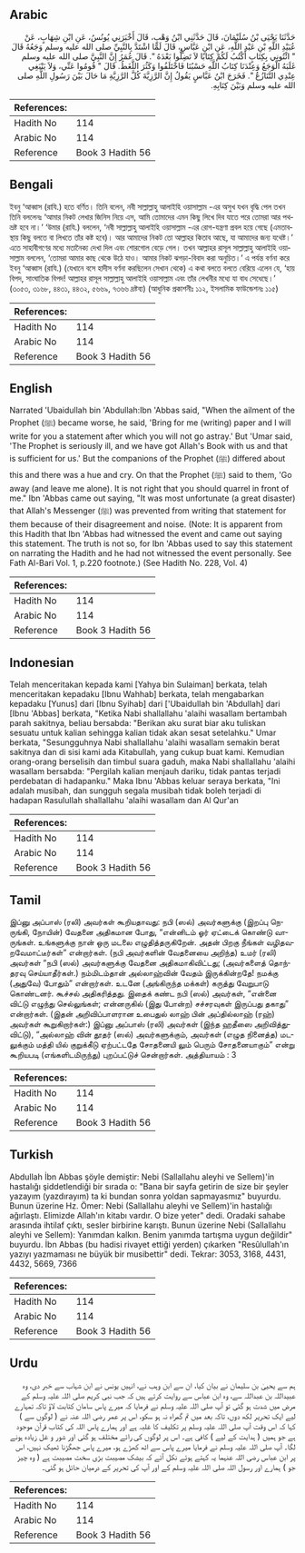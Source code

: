## Arabic


<div dir="rtl" lang="ar" style={{fontSize:'larger',backgroundColor:'#f8f9fa',padding:20}}>
حَدَّثَنَا يَحْيَى بْنُ سُلَيْمَانَ، قَالَ حَدَّثَنِي ابْنُ وَهْبٍ، قَالَ أَخْبَرَنِي يُونُسُ، عَنِ ابْنِ شِهَابٍ، عَنْ عُبَيْدِ اللَّهِ بْنِ عَبْدِ اللَّهِ، عَنِ ابْنِ عَبَّاسٍ، قَالَ لَمَّا اشْتَدَّ بِالنَّبِيِّ صلى الله عليه وسلم وَجَعُهُ قَالَ ‏"‏ ائْتُونِي بِكِتَابٍ أَكْتُبُ لَكُمْ كِتَابًا لاَ تَضِلُّوا بَعْدَهُ ‏"‏‏.‏ قَالَ عُمَرُ إِنَّ النَّبِيَّ صلى الله عليه وسلم غَلَبَهُ الْوَجَعُ وَعِنْدَنَا كِتَابُ اللَّهِ حَسْبُنَا فَاخْتَلَفُوا وَكَثُرَ اللَّغَطُ‏.‏ قَالَ ‏"‏ قُومُوا عَنِّي، وَلاَ يَنْبَغِي عِنْدِي التَّنَازُعُ ‏"‏‏.‏ فَخَرَجَ ابْنُ عَبَّاسٍ يَقُولُ إِنَّ الرَّزِيَّةَ كُلَّ الرَّزِيَّةِ مَا حَالَ بَيْنَ رَسُولِ اللَّهِ صلى الله عليه وسلم وَبَيْنَ كِتَابِهِ‏.‏
</div>
<div style={{backgroundColor:'#f8f9fa',padding:20, marginBottom: 10}}><table> <thead> <tr> <th>References:</th> <th></th> </tr> </thead> <tbody><tr><td>Hadith No</td><td>114</td></tr><tr><td>Arabic No</td><td>114</td></tr><tr><td>Reference</td><td>Book 3 Hadith 56</td></tr></tbody></table></div>

## Bengali


<div dir="ltr" lang="bn" style={{fontSize:'larger',backgroundColor:'#f8f9fa',padding:20}}>
ইবনু ‘আব্বাস (রাযি.) হতে বর্ণিত। তিনি বলেন, নবী সাল্লাল্লাহু আলাইহি ওয়াসাল্লাম -এর অসুখ যখন বৃদ্ধি পেল তখন তিনি বললেনঃ ‘আমার নিকট লেখার জিনিস নিয়ে এস, আমি তোমাদের এমন কিছু লিখে দিব যাতে পরে তোমরা আর পথভ্রষ্ট হবে না।’ ‘উমার (রাযি.) বললেন, ‘নবী সাল্লাল্লাহু আলাইহি ওয়াসাল্লাম -এর রোগ-যন্ত্রণা প্রবল হয়ে গেছে (এমতাবস্থায় কিছু বলতে বা লিখতে তাঁর কষ্ট হবে)। আর আমাদের নিকট তো আল্লাহর কিতাব আছে, যা আমাদের জন্য যথেষ্ট।’ এতে সাহাবীগণের মধ্যে মতানৈক্য দেখা দিল এবং শোরগোল বেড়ে গেল। তখন আল্লাহর রাসূল সাল্লাল্লাহু আলাইহি ওয়াসাল্লাম বললেন, ‘তোমরা আমার কাছ থেকে উঠে যাও। আমার নিকট ঝগড়া-বিবাদ করা অনুচিত।’ এ পর্যন্ত বর্ণনা করে ইবনু ‘আব্বাস (রাযি.) (যেখানে বসে হাদীস বর্ণনা করছিলেন সেখান থেকে) এ কথা বলতে বলতে বেরিয়ে এলেন যে, ‘হায় বিপদ, সাংঘাতিক বিপদ! আল্লাহর রাসূল সাল্লাল্লাহু আলাইহি ওয়াসাল্লাম এবং তাঁর লেখনীর মধ্যে যা বাধ সেধেছে।’ (৩০৫৩, ৩১৬৮, ৪৪৩১, ৪৪৩২, ৫৬৬৯, ৭৩৬৬ দ্রষ্টব্য) (আধুনিক প্রকাশনীঃ ১১২, ইসলামিক ফাউন্ডেশনঃ ১১৫)
</div>
<div style={{backgroundColor:'#f8f9fa',padding:20, marginBottom: 10}}><table> <thead> <tr> <th>References:</th> <th></th> </tr> </thead> <tbody><tr><td>Hadith No</td><td>114</td></tr><tr><td>Arabic No</td><td>114</td></tr><tr><td>Reference</td><td>Book 3 Hadith 56</td></tr></tbody></table></div>

## English


<div dir="ltr" lang="en" style={{fontSize:'larger',backgroundColor:'#f8f9fa',padding:20}}>
Narrated 'Ubaidullah bin 'Abdullah:Ibn 'Abbas said, "When the ailment of the Prophet (ﷺ) became worse, he said, 'Bring for me (writing) paper and I will write for you a statement after which you will not go astray.' But 'Umar said, 'The Prophet is seriously ill, and we have got Allah's Book with us and that is sufficient for us.' But the companions of the Prophet (ﷺ) differed about this and there was a hue and cry. On that the Prophet (ﷺ) said to them, 'Go away (and leave me alone). It is not right that you should quarrel in front of me." Ibn 'Abbas came out saying, "It was most unfortunate (a great disaster) that Allah's Messenger (ﷺ) was prevented from writing that statement for them because of their disagreement and noise. (Note: It is apparent from this Hadith that Ibn 'Abbas had witnessed the event and came out saying this statement. The truth is not so, for Ibn 'Abbas used to say this statement on narrating the Hadith and he had not witnessed the event personally. See Fath Al-Bari Vol. 1, p.220 footnote.) (See Hadith No. 228, Vol. 4)
</div>
<div style={{backgroundColor:'#f8f9fa',padding:20, marginBottom: 10}}><table> <thead> <tr> <th>References:</th> <th></th> </tr> </thead> <tbody><tr><td>Hadith No</td><td>114</td></tr><tr><td>Arabic No</td><td>114</td></tr><tr><td>Reference</td><td>Book 3 Hadith 56</td></tr></tbody></table></div>

## Indonesian


<div dir="ltr" lang="id" style={{fontSize:'larger',backgroundColor:'#f8f9fa',padding:20}}>
Telah menceritakan kepada kami [Yahya bin Sulaiman] berkata, telah menceritakan kepadaku [Ibnu Wahhab] berkata, telah mengabarkan kepadaku [Yunus] dari [Ibnu Syihab] dari ['Ubaidullah bin 'Abdullah] dari [Ibnu 'Abbas] berkata, "Ketika Nabi shallallahu 'alaihi wasallam bertambah parah sakitnya, beliau bersabda: "Berikan aku surat biar aku tuliskan sesuatu untuk kalian sehingga kalian tidak akan sesat setelahku." Umar berkata, "Sesungguhnya Nabi shallallahu 'alaihi wasallam semakin berat sakitnya dan di sisi kami ada Kitabullah, yang cukup buat kami. Kemudian orang-orang berselisih dan timbul suara gaduh, maka Nabi shallallahu 'alaihi wasallam bersabda: "Pergilah kalian menjauh dariku, tidak pantas terjadi perdebatan di hadapanku." Maka Ibnu 'Abbas keluar seraya berkata, "Ini adalah musibah, dan sungguh segala musibah tidak boleh terjadi di hadapan Rasulullah shallallahu 'alaihi wasallam dan Al Qur'an
</div>
<div style={{backgroundColor:'#f8f9fa',padding:20, marginBottom: 10}}><table> <thead> <tr> <th>References:</th> <th></th> </tr> </thead> <tbody><tr><td>Hadith No</td><td>114</td></tr><tr><td>Arabic No</td><td>114</td></tr><tr><td>Reference</td><td>Book 3 Hadith 56</td></tr></tbody></table></div>

## Tamil


<div dir="ltr" lang="ta" style={{fontSize:'larger',backgroundColor:'#f8f9fa',padding:20}}>
இப்னு அப்பாஸ் (ரலி) அவர்கள் கூறியதாவது: நபி (ஸல்) அவர்களுக்கு (இறப்பு நெருங்கி, நோயின்) வேதனை அதிகமான போது, “என்னிடம் ஓர் ஏட்டைக் கொண்டு வாருங்கள். உங்களுக்கு நான் ஒரு மடலை எழுதித்தருகிறேன். அதன் பிறகு நீங்கள் வழிதவறவேமாட்டீர்கள்” என்றார்கள். (நபி அவர்களின் வேதனையை அறிந்த) உமர் (ரலி) அவர்கள் “நபி (ஸல்) அவர்களுக்கு வேதனை அதிகமாகிவிட்டது; (அவர்களைத் தொந்தரவு செய்யாதீர்கள்.) நம்மிடம்தான் அல்லாஹ்வின் வேதம் இருக்கின்றதே! நமக்கு (அதுவே) போதும்” என்றார்கள். உடனே (அங்கிருந்த மக்கள்) கருத்து வேறுபாடு கொண்டனர். கூச்சல் அதிகரித்தது. இதைக் கண்ட நபி (ஸல்) அவர்கள், “என்னை விட்டு எழுந்து செல்லுங்கள்; என்னருகில் (இது போன்ற) சச்சரவுகள் இருப்பது தகாது” என்றார்கள். (இதன் அறிவிப்பாளரான உபைதுல் லாஹ் பின் அப்தில்லாஹ் (ரஹ்) அவர்கள் கூறுகிறார்கள்:) இப்னு அப்பாஸ் (ரலி) அவர்கள் (இந்த ஹதீஸை அறிவித்துவிட்டு), “அல்லாஹ் வின் தூதர் (ஸல்) அவர்களுக்கும், அவர்கள் (எழுத நினைத்த) மடலுக்கும் மத்தி யில் குறுக்கீடு ஏற்பட்டதே சோதனையி லும் பெரும் சோதனையாகும்” என்று கூறியபடி (எங்களிடமிருந்து) புறப்பட்டுச் சென்றார்கள். அத்தியாயம் : 3
</div>
<div style={{backgroundColor:'#f8f9fa',padding:20, marginBottom: 10}}><table> <thead> <tr> <th>References:</th> <th></th> </tr> </thead> <tbody><tr><td>Hadith No</td><td>114</td></tr><tr><td>Arabic No</td><td>114</td></tr><tr><td>Reference</td><td>Book 3 Hadith 56</td></tr></tbody></table></div>

## Turkish


<div dir="ltr" lang="tr" style={{fontSize:'larger',backgroundColor:'#f8f9fa',padding:20}}>
Abdullah İbn Abbas şöyle demiştir: Nebi (Sallallahu aleyhi ve Sellem)'in hastalığı şiddetlendiği bir sırada o: "Bana bir sayfa getirin de size bir şeyler yazayım (yazdırayım) ta ki bundan sonra yoldan sapmayasmız" buyurdu. Bunun üzerine Hz. Ömer: Nebi (Sallallahu aleyhi ve Sellem)'in hastalığı ağırlaştı. Elimizde Allah'ın kitabı vardır. O bize yeter" dedi. Oradaki sahabe arasında ihtilaf çıktı, sesler birbirine karıştı. Bunun üzerine Nebi (Sallallahu aleyhi ve Sellem): Yanımdan kalkın. Benim yanımda tartışma uygun değildir" buyurdu. İbn Abbas (bu hadisi rivayet ettiği yerden) çıkarken "Resûlullah'ın yazıyı yazmaması ne büyük bir musibettir" dedi. Tekrar: 3053, 3168, 4431, 4432, 5669, 7366
</div>
<div style={{backgroundColor:'#f8f9fa',padding:20, marginBottom: 10}}><table> <thead> <tr> <th>References:</th> <th></th> </tr> </thead> <tbody><tr><td>Hadith No</td><td>114</td></tr><tr><td>Arabic No</td><td>114</td></tr><tr><td>Reference</td><td>Book 3 Hadith 56</td></tr></tbody></table></div>

## Urdu


<div dir="rtl" lang="ur" style={{fontSize:'larger',backgroundColor:'#f8f9fa',padding:20}}>
ہم سے یحییٰ بن سلیمان نے بیان کیا، ان سے ابن وہب نے، انہیں یونس نے ابن شہاب سے خبر دی، وہ عبیداللہ بن عبداللہ سے، وہ ابن عباس سے روایت کرتے ہیں کہ جب نبی کریم صلی اللہ علیہ وسلم کے مرض میں شدت ہو گئی تو آپ صلی اللہ علیہ وسلم نے فرمایا کہ میرے پاس سامان کتابت لاؤ تاکہ تمہارے لیے ایک تحریر لکھ دوں، تاکہ بعد میں تم گمراہ نہ ہو سکو، اس پر عمر رضی اللہ عنہ نے ( لوگوں سے ) کہا کہ اس وقت آپ صلی اللہ علیہ وسلم پر تکلیف کا غلبہ ہے اور ہمارے پاس اللہ کی کتاب قرآن موجود ہے جو ہمیں ( ہدایت کے لیے ) کافی ہے۔ اس پر لوگوں کی رائے مختلف ہو گئی اور شور و غل زیادہ ہونے لگا۔ آپ صلی اللہ علیہ وسلم نے فرمایا میرے پاس سے اٹھ کھڑے ہو، میرے پاس جھگڑنا ٹھیک نہیں، اس پر ابن عباس رضی اللہ عنہما یہ کہتے ہوئے نکل آئے کہ بیشک مصیبت بڑی سخت مصیبت ہے ( وہ چیز جو ) ہمارے اور رسول اللہ صلی اللہ علیہ وسلم کے اور آپ کی تحریر کے درمیان حائل ہو گئی۔
</div>
<div style={{backgroundColor:'#f8f9fa',padding:20, marginBottom: 10}}><table> <thead> <tr> <th>References:</th> <th></th> </tr> </thead> <tbody><tr><td>Hadith No</td><td>114</td></tr><tr><td>Arabic No</td><td>114</td></tr><tr><td>Reference</td><td>Book 3 Hadith 56</td></tr></tbody></table></div>